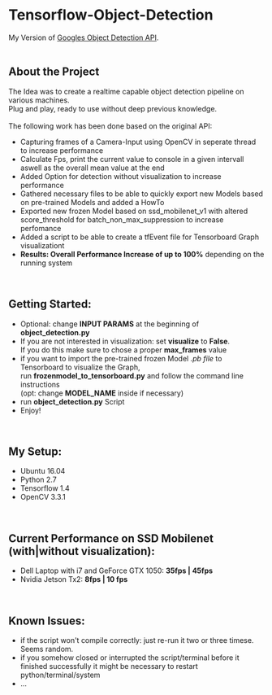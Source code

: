 # Tensorflow-Object-Detection
My Version of [Googles Object Detection API](https://github.com/tensorflow/models/tree/master/research/object_detection).<br />
<br />

## About the Project
The Idea was to create a realtime capable object detection pipeline on various machines. <br />
Plug and play, ready to use without deep previous knowledge.<br /> <br />
The following work has been done based on the original API:
- Capturing frames of a Camera-Input using OpenCV in seperate thread to increase performance
- Calculate Fps, print the current value to console in a given intervall aswell as the overall mean value at the end
- Added Option for detection without visualization to increase performance
- Gathered necessary files to be able to quickly export new Models based on pre-trained Models and added a HowTo
- Exported new frozen Model based on ssd_mobilenet_v1 with altered score_threshold for batch_non_max_suppression to increase perfomance
- Added a script to be able to create a tfEvent file for Tensorboard Graph visualizationt
- **Results: Overall Performance Increase of up to 100%** depending on the running system
<br />

## Getting Started:  
- Optional: change **INPUT PARAMS** at the beginning of **object_detection.py**
- If you are not interested in visualization: set **visualize** to **False**. <br /> 
If you do this make sure to chose a proper **max_frames** value
- if you want to import the pre-trained frozen Model *.pb file* to Tensorboard to visualize the Graph, <br />
run **frozenmodel_to_tensorboard.py** and follow the command line instructions <br />
(opt: change **MODEL_NAME**  inside if necessary)
- run **object_detection.py** Script  <br />
- Enjoy!
<br />

## My Setup:
- Ubuntu 16.04
- Python 2.7
- Tensorflow 1.4
- OpenCV 3.3.1
 <br />

## Current Performance on SSD Mobilenet (with|without visualization):
- Dell Laptop with i7 and GeForce GTX 1050: **35fps | 45fps**
- Nvidia Jetson Tx2: **8fps | 10 fps**
 <br />

## Known Issues:
- if the script won't compile correctly: just re-run it two or three timese. Seems random.
- if you somehow closed or interrupted the script/terminal before it finished successfully it might be necessary to restart python/terminal/system
- ...

